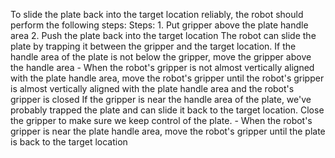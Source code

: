 To slide the plate back into the target location reliably, the robot should perform the following steps:
    Steps:  1. Put gripper above the plate handle area  2. Push the plate back into the target location
    The robot can slide the plate by trapping it between the gripper and the target location. If the handle area of the plate is not below the gripper, move the gripper above the handle area
    - When the robot's gripper is not almost vertically aligned with the plate handle area, move the robot's gripper until the robot's gripper is almost vertically aligned with the plate handle area and the robot's gripper is closed
    If the gripper is near the handle area of the plate, we've probably trapped the plate and can slide it back to the target location. Close the gripper to make sure we keep control of the plate.
    - When the robot's gripper is near the plate handle area, move the robot's gripper until the plate is back to the target location